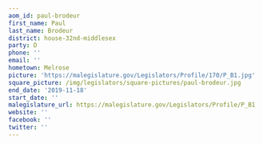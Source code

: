 ```yaml
---
aom_id: paul-brodeur
first_name: Paul
last_name: Brodeur
district: house-32nd-middlesex
party: D
phone: ''
email: ''
hometown: Melrose
picture: 'https://malegislature.gov/Legislators/Profile/170/P_B1.jpg'
square_picture: /img/legislators/square-pictures/paul-brodeur.jpg
end_date: '2019-11-18'
start_date: ''
malegislature_url: https://malegislature.gov/Legislators/Profile/P_B1
website: ''
facebook: ''
twitter: ''
---
```

